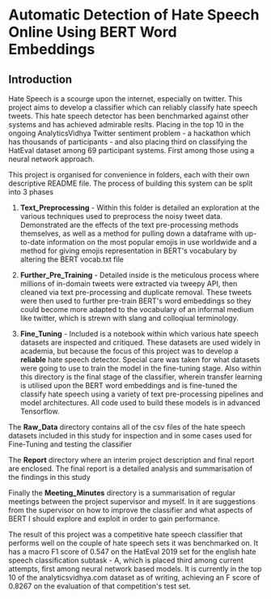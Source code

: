 # Automatic Detection of Hate Speech Online Using BERT Word Embeddings

## Introduction

Hate Speech is a scourge upon the internet, especially on twitter. This project aims to develop a classifier which can reliably classify hate speech tweets. This hate speech detector has been benchmarked against other systems and has achieved admirable reslts. Placing in the top 10 in the ongoing AnalyticsVidhya Twitter sentiment problem - a hackathon which has thousands of participants - and also placing third on classifying the HatEval dataset among 69 participant systems. First among those using a neural network approach.

This project is organised for convenience in folders, each with their own descriptive README file. The process of building this system can be split into 3 phases

1.  **Text_Preprocessing** - Within this folder is detailed an exploration at the various techniques used to preprocess the noisy tweet data. Demonstrated are the effects of the text pre-processing methods themselves, as well as a method for pulling down a dataframe with up-to-date information on the most popular emojis in use worldwide and a method for giving emojis representation in BERT's vocabulary by altering the BERT vocab.txt file

2.  **Further_Pre_Training** - Detailed inside is the meticulous process where millions of in-domain tweets were extracted via tweepy API, then cleaned via text pre-processing and duplicate removal. These tweets were then used to further pre-train BERT's word embeddings so they could become more adapted to the vocabulary of an informal medium like twitter, which is strewn with slang and colloqiual terminology.

3.  **Fine_Tuning** - Included is a notebook within which various hate speech datasets are inspected and critiqued. These datasets are used widely in academia, but because the focus of this project was to develop a **reliable** hate speech detector. Special care was taken for what datasets were going to use to train the model in the fine-tuning stage. Also within this directory is the final stage of the classifier, wherein transfer learning is utilised upon the BERT word embeddings and is fine-tuned the classify hate speech using a variety of text pre-processing pipelines and model architectures. All code used to build these models is in advanced Tensorflow.

The **Raw_Data** directory contains all of the csv files of the hate speech datasets included in this study for inspection and in some cases used for Fine-Tuning and testing the classifier

The **Report** directory where an interim project description and final report are enclosed. The final report is a detailed analysis and summarisation of the findings in this study

Finally the **Meeting_Minutes** directory is a summarisation of regular meetings between the project supervisor and myself. In it are suggestions from the supervisor on how to improve the classifier and what aspects of BERT I should explore and exploit in order to gain performance.



The result of this project was a competitive hate speech classifier that performs well on the couple of hate speech sets it was benchmarked on. It has a macro F1 score of 0.547 on the HatEval 2019 set for the english hate speech classification subtask - A, which is placed third among current attempts, first among neural network based models. It is currently in the top 10 of the analyticsvidhya.com dataset as of writing, achieving an F score of 0.8267 on the evaluation of that competition's test set.